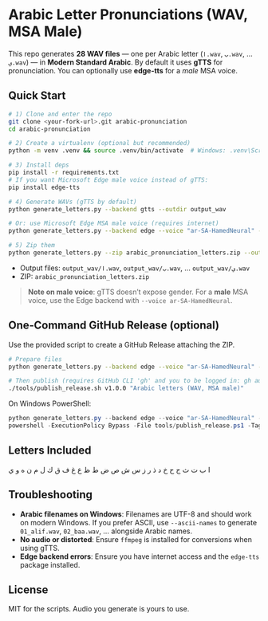 # Arabic Letter Pronunciations (WAV, MSA Male)

This repo generates **28 WAV files** — one per Arabic letter (`ا.wav`, `ب.wav`, … `ي.wav`) — in **Modern Standard Arabic**.
By default it uses **gTTS** for pronunciation. You can optionally use **edge-tts** for a *male* MSA voice.

## Quick Start

```bash
# 1) Clone and enter the repo
git clone <your-fork-url>.git arabic-pronunciation
cd arabic-pronunciation

# 2) Create a virtualenv (optional but recommended)
python -m venv .venv && source .venv/bin/activate  # Windows: .venv\Scripts\activate

# 3) Install deps
pip install -r requirements.txt
# If you want Microsoft Edge male voice instead of gTTS:
pip install edge-tts

# 4) Generate WAVs (gTTS by default)
python generate_letters.py --backend gtts --outdir output_wav

# Or: use Microsoft Edge MSA male voice (requires internet)
python generate_letters.py --backend edge --voice "ar-SA-HamedNeural" --outdir output_wav

# 5) Zip them
python generate_letters.py --zip arabic_pronunciation_letters.zip --outdir output_wav
```

- Output files: `output_wav/ا.wav`, `output_wav/ب.wav`, … `output_wav/ي.wav`
- ZIP: `arabic_pronunciation_letters.zip`

> **Note on male voice**: gTTS doesn’t expose gender. For a **male** MSA voice, use the Edge backend with `--voice ar-SA-HamedNeural`.

## One‑Command GitHub Release (optional)

Use the provided script to create a GitHub Release attaching the ZIP.

```bash
# Prepare files
python generate_letters.py --backend edge --voice "ar-SA-HamedNeural" --outdir output_wav --zip arabic_pronunciation_letters.zip

# Then publish (requires GitHub CLI 'gh' and you to be logged in: gh auth login)
./tools/publish_release.sh v1.0.0 "Arabic letters (WAV, MSA male)"
```

On Windows PowerShell:
```powershell
python generate_letters.py --backend edge --voice "ar-SA-HamedNeural" --outdir output_wav --zip arabic_pronunciation_letters.zip
powershell -ExecutionPolicy Bypass -File tools/publish_release.ps1 -Tag v1.0.0 -Title "Arabic letters (WAV, MSA male)"
```

## Letters Included
ا ب ت ث ج ح خ د ذ ر ز س ش ص ض ط ظ ع غ ف ق ك ل م ن ه و ي

## Troubleshooting
- **Arabic filenames on Windows**: Filenames are UTF-8 and should work on modern Windows. If you prefer ASCII, use `--ascii-names` to generate `01_alif.wav`, `02_baa.wav`, … alongside Arabic names.
- **No audio or distorted**: Ensure `ffmpeg` is installed for conversions when using gTTS.
- **Edge backend errors**: Ensure you have internet access and the `edge-tts` package installed.

## License
MIT for the scripts. Audio you generate is yours to use.
